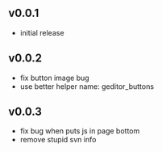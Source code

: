 ## v0.0.1

* initial release

## v0.0.2

* fix button image bug
* use better helper name: geditor_buttons

## v0.0.3

* fix bug when puts js in page bottom
* remove stupid svn info